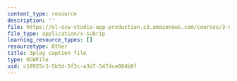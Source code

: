 ```yaml
---
content_type: resource
description: ''
file: https://ol-ocw-studio-app-production.s3.amazonaws.com/courses/3-091sc-introduction-to-solid-state-chemistry-fall-2010/c18925c35b3d5f3ca3d7547dce084b0f_j7EBObU5Tjk.vtt
file_type: application/x-subrip
learning_resource_types: []
resourcetype: Other
title: 3play caption file
type: OCWFile
uid: c18925c3-5b3d-5f3c-a3d7-547dce084b0f
---
```

